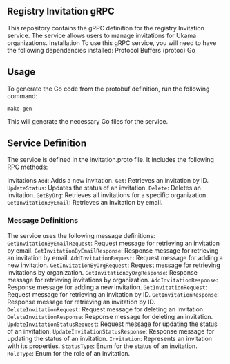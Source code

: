 ## Registry Invitation gRPC

This repository contains the gRPC definition for the registry Invitation service. The service allows users to manage invitations for Ukama organizations.
Installation
To use this gRPC service, you will need to have the following dependencies installed:
Protocol Buffers (protoc)
Go

## Usage

To generate the Go code from the protobuf definition, run the following command:
```
make gen
```
This will generate the necessary Go files for the service.

## Service Definition

The service is defined in the invitation.proto file. It includes the following RPC methods:

Invitations
`Add`: Adds a new invitation.
`Get`: Retrieves an invitation by ID.
`UpdateStatus`: Updates the status of an invitation.
`Delete`: Deletes an invitation.
`GetByOrg`: Retrieves all invitations for a specific organization.
`GetInvitationByEmail`: Retrieves an invitation by email.

### Message Definitions

The service uses the following message definitions:
`GetInvitationByEmailRequest`: Request message for retrieving an invitation by email.
`GetInvitationByEmailResponse`: Response message for retrieving an invitation by email.
`AddInvitationRequest`: Request message for adding a new invitation.
`GetInvitationByOrgRequest`: Request message for retrieving invitations by organization.
`GetInvitationByOrgResponse`: Response message for retrieving invitations by organization.
`AddInvitationResponse`: Response message for adding a new invitation.
`GetInvitationRequest`: Request message for retrieving an invitation by ID.
`GetInvitationResponse`: Response message for retrieving an invitation by ID.
`DeleteInvitationRequest`: Request message for deleting an invitation.
`DeleteInvitationResponse`: Response message for deleting an invitation.
`UpdateInvitationStatusRequest`: Request message for updating the status of an invitation.
`UpdateInvitationStatusResponse`: Response message for updating the status of an invitation.
`Invitation`: Represents an invitation with its properties.
`StatusType`: Enum for the status of an invitation.
`RoleType`: Enum for the role of an invitation.


